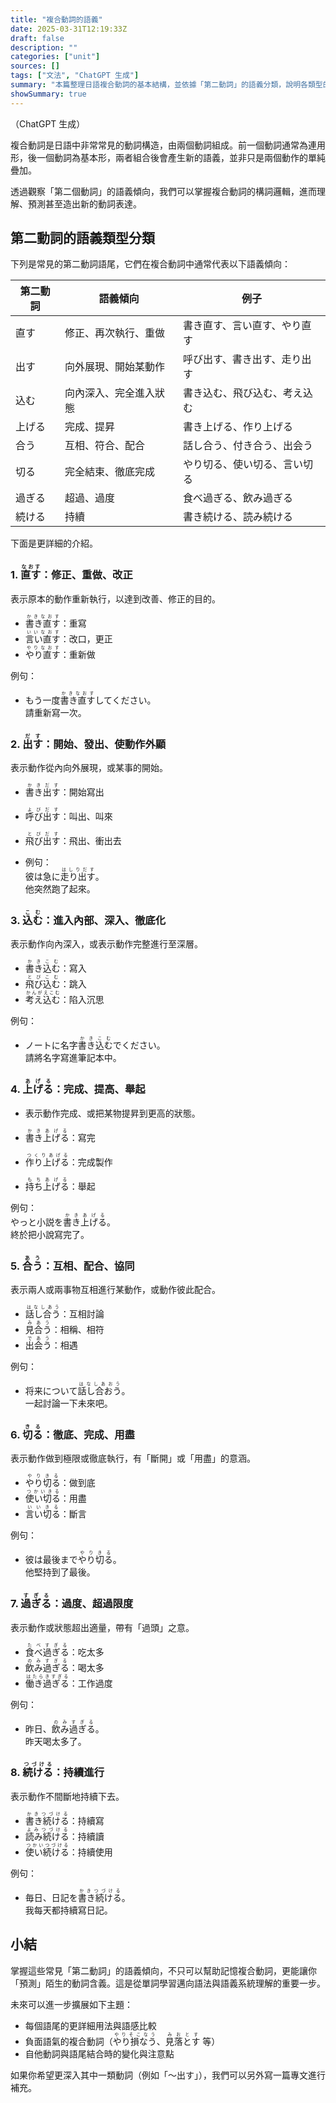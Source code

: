 ```yaml
---
title: "複合動詞的語義"
date: 2025-03-31T12:19:33Z
draft: false
description: ""
categories: ["unit"]
sources: []
tags: ["文法", "ChatGPT 生成"]
summary: "本篇整理日語複合動詞的基本結構，並依據「第二動詞」的語義分類，說明各類型的用法與代表例句。"
showSummary: true
---
```


（ChatGPT 生成）

複合動詞是日語中非常常見的動詞構造，由兩個動詞組成。前一個動詞通常為連用形，後一個動詞為基本形，兩者組合後會產生新的語義，並非只是兩個動作的單純疊加。

透過觀察「第二個動詞」的語義傾向，我們可以掌握複合動詞的構詞邏輯，進而理解、預測甚至造出新的動詞表達。

## 第二動詞的語義類型分類

下列是常見的第二動詞語尾，它們在複合動詞中通常代表以下語義傾向：

| 第二動詞 | 語義傾向               | 例子                         |
| -------- | ---------------------- | ---------------------------- |
| 直す     | 修正、再次執行、重做   | 書き直す、言い直す、やり直す |
| 出す     | 向外展現、開始某動作   | 呼び出す、書き出す、走り出す |
| 込む     | 向內深入、完全進入狀態 | 書き込む、飛び込む、考え込む |
| 上げる   | 完成、提昇             | 書き上げる、作り上げる       |
| 合う     | 互相、符合、配合       | 話し合う、付き合う、出会う   |
| 切る     | 完全結束、徹底完成     | やり切る、使い切る、言い切る |
| 過ぎる   | 超過、過度             | 食べ過ぎる、飲み過ぎる       |
| 続ける   | 持續                   | 書き続ける、読み続ける       |

下面是更詳細的介紹。

### 1. <ruby>直す<rt>なおす</rt></ruby>：修正、重做、改正

表示原本的動作重新執行，以達到改善、修正的目的。

- <ruby>書き直す<rt>かきなおす</rt></ruby>：重寫
- <ruby>言い直す<rt>いいなおす</rt></ruby>：改口，更正
- <ruby>やり直す<rt>やりなおす</rt></ruby>：重新做

例句：

- もう一度<ruby>書き直す<rt>かきなおす</rt></ruby>してください。  
  請重新寫一次。

### 2. <ruby>出す<rt>だす</rt></ruby>：開始、發出、使動作外顯

表示動作從內向外展現，或某事的開始。

- <ruby>書き出す<rt>かきだす</rt></ruby>：開始寫出
- <ruby>呼び出す<rt>よびだす</rt></ruby>：叫出、叫來
- <ruby>飛び出す<rt>とびだす</rt></ruby>：飛出、衝出去

- 例句：  
  彼は急に<ruby>走り出す<rt>はしりだす</rt></ruby>。  
   他突然跑了起來。

### 3. <ruby>込む<rt>こむ</rt></ruby>：進入內部、深入、徹底化

表示動作向內深入，或表示動作完整進行至深層。

- <ruby>書き込む<rt>かきこむ</rt></ruby>：寫入
- <ruby>飛び込む<rt>とびこむ</rt></ruby>：跳入
- <ruby>考え込む<rt>かんがえこむ</rt></ruby>：陷入沉思

例句：

- ノートに名字<ruby>書き込む<rt>かきこむ</rt></ruby>でください。  
  請將名字寫進筆記本中。

### 4. <ruby>上げる<rt>あげる</rt></ruby>：完成、提高、舉起

- 表示動作完成、或把某物提昇到更高的狀態。

- <ruby>書き上げる<rt>かきあげる</rt></ruby>：寫完
- <ruby>作り上げる<rt>つくりあげる</rt></ruby>：完成製作
- <ruby>持ち上げる<rt>もちあげる</rt></ruby>：舉起

例句：  
やっと小説を<ruby>書き上げる<rt>かきあげる</rt></ruby>。  
 終於把小說寫完了。

### 5. <ruby>合う<rt>あう</rt></ruby>：互相、配合、協同

表示兩人或兩事物互相進行某動作，或動作彼此配合。

- <ruby>話し合う<rt>はなしあう</rt></ruby>：互相討論
- <ruby>見合う<rt>みあう</rt></ruby>：相稱、相符
- <ruby>出会う<rt>であう</rt></ruby>：相遇

例句：

- 将来について<ruby>話し合おう<rt>はなしあおう</rt></ruby>。  
  一起討論一下未來吧。

### 6. <ruby>切る<rt>きる</rt></ruby>：徹底、完成、用盡

表示動作做到極限或徹底執行，有「斷開」或「用盡」的意涵。

- <ruby>やり切る<rt>やりきる</rt></ruby>：做到底
- <ruby>使い切る<rt>つかいきる</rt></ruby>：用盡
- <ruby>言い切る<rt>いいきる</rt></ruby>：斷言

例句：

- 彼は最後まで<ruby>やり切る<rt>やりきる</rt></ruby>。  
  他堅持到了最後。

### 7. <ruby>過ぎる<rt>すぎる</rt></ruby>：過度、超過限度

表示動作或狀態超出適量，帶有「過頭」之意。

- <ruby>食べ過ぎる<rt>たべすぎる</rt></ruby>：吃太多
- <ruby>飲み過ぎる<rt>のみすぎる</rt></ruby>：喝太多
- <ruby>働き過ぎる<rt>はたらきすぎる</rt></ruby>：工作過度

例句：

- 昨日、<ruby>飲み過ぎる<rt>のみすぎる</rt></ruby>。  
  昨天喝太多了。

### 8. <ruby>続ける<rt>つづける</rt></ruby>：持續進行

表示動作不間斷地持續下去。

- <ruby>書き続ける<rt>かきつづける</rt></ruby>：持續寫
- <ruby>読み続ける<rt>よみつづける</rt></ruby>：持續讀
- <ruby>使い続ける<rt>つかいつづける</rt></ruby>：持續使用

例句：

- 毎日、日記を<ruby>書き続ける<rt>かきつづける</rt></ruby>。  
  我每天都持續寫日記。

## 小結

掌握這些常見「第二動詞」的語義傾向，不只可以幫助記憶複合動詞，更能讓你「預測」陌生的動詞含義。這是從單詞學習邁向語法與語義系統理解的重要一步。

未來可以進一步擴展如下主題：

- 每個語尾的更詳細用法與語感比較
- 負面語氣的複合動詞（<ruby>やり損なう<rt>やりそこなう</rt></ruby>、<ruby>見落とす<rt>みおとす</rt></ruby> 等）
- 自他動詞與語尾結合時的變化與注意點

如果你希望更深入其中一類動詞（例如「〜出す」），我們可以另外寫一篇專文進行補充。
